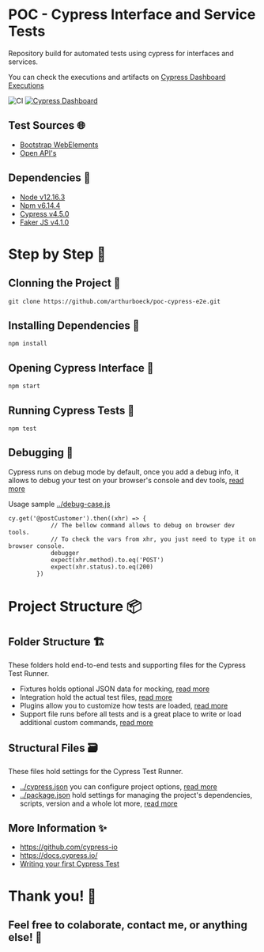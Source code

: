 # POC - Cypress Interface and Service Tests

Repository build for automated tests using cypress for  interfaces and services.

You can check the executions and artifacts on [Cypress Dashboard Executions](https://dashboard.cypress.io/projects/fnss6o/runs)

![CI](https://github.com/arthurboeck/poc-cypress-e2e/workflows/CI/badge.svg?branch=master) 
[![Cypress Dashboard][dashboard badge]][dashboard url]

## Test Sources :globe_with_meridians:
* [Bootstrap WebElements](https://www.grocerycrud.com/demo/bootstrap_theme_v4/)
* [Open API's](https://any-api.com/)

## Dependencies :wrench:
* [Node v12.16.3](https://nodejs.org/en/docs/)
* [Npm v6.14.4](https://docs.npmjs.com/)
* [Cypress v4.5.0](https://docs.cypress.io/guides/getting-started/installing-cypress.html)
* [Faker JS v4.1.0](https://github.com/marak/Faker.js/)

# Step by Step :pencil:
## Clonning the Project :art:
```
git clone https://github.com/arthurboeck/poc-cypress-e2e.git
```

## Installing Dependencies :pushpin:
```
npm install
```

## Opening Cypress Interface :dizzy:
```
npm start
```

## Running Cypress Tests :rocket:
```
npm test
```

## Debugging :bug:
Cypress runs on debug mode by default, once you add a debug info, it allows to debug your test on your browser's console and dev tools, [read more](https://docs.cypress.io/guides/guides/debugging.html)

Usage sample [../debug-case.js](https://github.com/arthurboeck/poc-cypress-e2e/blob/master/cypress/integration/interface/debug-case.js)
```
cy.get('@postCustomer').then((xhr) => {
            // The bellow command allows to debug on browser dev tools.
            // To check the vars from xhr, you just need to type it on browser console.
            debugger 
            expect(xhr.method).to.eq('POST')
            expect(xhr.status).to.eq(200)
        })
```

# Project Structure :package:
## Folder Structure :building_construction:
These folders hold end-to-end tests and supporting files for the Cypress Test Runner.
* Fixtures holds optional JSON data for mocking, [read more](https://docs.cypress.io/api/commands/fixture.html)
* Integration hold the actual test files, [read more](https://docs.cypress.io/guides/core-concepts/writing-and-organizing-tests.html#Folder-Structure)
* Plugins allow you to customize how tests are loaded, [read more](https://docs.cypress.io/plugins/index.html)
* Support file runs before all tests and is a great place to write or load additional custom commands, [read more](https://docs.cypress.io/guides/core-concepts/writing-and-organizing-tests.html#Support-file)

## Structural Files :card_file_box:
These files hold settings for the Cypress Test Runner.
* [../cypress.json](https://github.com/arthurboeck/poc-cypress-e2e/blob/master/cypress.json) you can configure project options, [read more](https://docs.cypress.io/guides/references/configuration.html#Options)
* [../package.json](https://github.com/arthurboeck/poc-cypress-e2e/blob/master/package.json) hold settings for managing the project's dependencies, scripts, version and a whole lot more, [read more](https://dev.to/easybuoy/understanding-the-package-json-file-3fdg)

## More Information :sparkles:
* https://github.com/cypress-io
* https://docs.cypress.io/
* [Writing your first Cypress Test](https://docs.cypress.io/guides/getting-started/writing-your-first-test.html)

# Thank you! :beers:
## Feel free to colaborate, contact me, or anything else! :tada:

[dashboard badge]: https://img.shields.io/badge/cypress-dashboard-brightgreen.svg
[dashboard url]: https://dashboard.cypress.io/projects/fnss6o/runs
